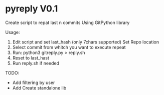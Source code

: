 # pyreply V0.1
Create script to repat last n commits
Using GitPython library

Usage:
1. Edit script and set last_hash (only 7chars supported) 
   Set Repo location
2. Select commit from whitch you want to execute repeat
3. Run: python3 gitreply.py > reply.sh
4. Reset to last_hast
5. Run reply.sh if needed

TODO:
- Add filtering by user
- Add Create standalone lib
